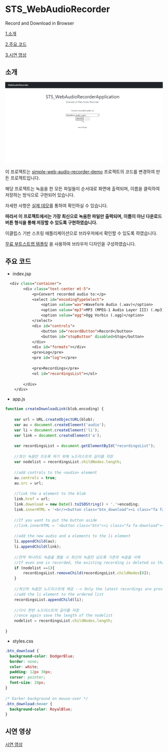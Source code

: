 # STS_WebAudioRecorder
Record and Download in Browser

[1.소개](#소개)

[2.주요 코드](#주요-코드)

[3.시연 영상](#시연-영상)

## 소개

![시작 화면](https://github.com/jee00609/STS_WebAudioRecorder/blob/master/src/main/resources/static/assets/img/WebAudioRecorder.PNG)

이 프로젝트는 [simple-web-audio-recorder-demo](https://github.com/addpipe/simple-web-audio-recorder-demo) 프로젝트의 코드를 변경하여 만든 프로젝트입니다.

해당 프로젝트는 녹음을 한 모든 파일들이 순서대로 화면에 출력되며, 이름을 클릭하여 저장하는 방식으로 구현되어 있습니다.

자세한 사항은 [실제 데모](https://addpipe.com/simple-web-audio-recorder-demo/)를 통하여 확인하실 수 있습니다.

**따라서 이 프로젝트에서는 가장 최신으로 녹음한 파일만 출력되며, 이름이 아닌 다운로드 버튼 형식을 통해 저장할 수 있도록 구현하였습니다.**

이클립스 기반 스프링 애플리케이션으로 브라우저에서 확인할 수 있도록 하였습니다.

[무료 부트스트랩 템플릿](https://startbootstrap.com/template/bare) 을 사용하여 브라우저 디자인을 구성하였습니다.

## 주요 코드

* index.jsp

```jsp
  <div class="container">
        <div class="text-center mt-5">
            <p>Convert recorded audio to:</p>
            <select id="encodingTypeSelect">
                <option value="wav">Waveform Audio (.wav)</option>
                <option value="mp3">MP3 (MPEG-1 Audio Layer III) (.mp3)</option>
                <option value="ogg">Ogg Vorbis (.ogg)</option>
            </select>
            <div id="controls">
                <button id="recordButton">Record</button>
                <button id="stopButton" disabled>Stop</button>
            </div>
            <div id="formats"></div>
            <pre>Log</pre>
            <pre id="log"></pre>

            <pre>Recordings</pre>
            <ol id="recordingsList"></ol>

        </div>
    </div>
```

* app.js

```js
function createDownloadLink(blob,encoding) {
	
	var url = URL.createObjectURL(blob);
	var au = document.createElement('audio');
	var li = document.createElement('li');
	var link = document.createElement('a');
	
	var recordingsList = document.getElementById("recordingsList");
	
	//최신 녹음만 뜨도록 하기 위해 노드리스트의 길이를 저장
	var nodelist = recordingsList.childNodes.length;
	
	//add controls to the <audio> element
	au.controls = true;
	au.src = url;

	//link the a element to the blob
	link.href = url;
	link.download = new Date().toISOString() + '.'+encoding;
	link.innerHTML = '<br/><button class="btn_download"><i class="fa fa-download"></i> Download</button>';
	
	//If you want to put the button aside
	//link.innerHTML = '<button class="btn"><i class="fa fa-download"></i> Download</button>';

	//add the new audio and a elements to the li element
	li.appendChild(au);
	li.appendChild(link);
	
	//만약 하나라도 녹음을 했을 시 최신의 녹음만 남도록 기존의 녹음을 삭제
	//If even one is recorded, the existing recording is deleted so that only the latest recording remains.
	if (nodelist ==1){
		recordingsList.removeChild(recordingsList.childNodes[0]); 
	}

	//최신의 녹음만 노드리스트에 제공 --> Only the latest recordings are provided in the node list
	//add the li element to the ordered list
	recordingsList.appendChild(li);
	
	//다시 한번 노드리스트의 길이를 저장
	//once again save the length of the nodelist
	nodelist = recordingsList.childNodes.length;

}
```

* styles.css

```css
.btn_download {
  background-color: DodgerBlue;
  border: none;
  color: white;
  padding: 12px 30px;
  cursor: pointer;
  font-size: 20px;
}

/* Darker background on mouse-over */
.btn_download:hover {
  background-color: RoyalBlue;
}
```

## 시연 영상

[시연 영상](https://www.youtube.com/watch?v=HbJitnzClyo)

